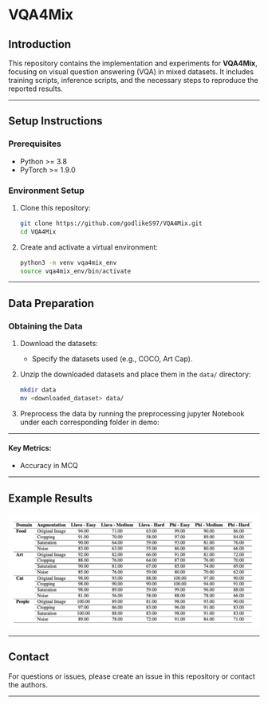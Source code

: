 # VQA4Mix

## Introduction

This repository contains the implementation and experiments for **VQA4Mix**, focusing on visual question answering (VQA) in mixed datasets. It includes training scripts, inference scripts, and the necessary steps to reproduce the reported results.

---

## Setup Instructions

### Prerequisites

- Python >= 3.8
- PyTorch >= 1.9.0

### Environment Setup

1. Clone this repository:
   ```bash
   git clone https://github.com/godlikeS97/VQA4Mix.git
   cd VQA4Mix
   ```

2. Create and activate a virtual environment:
   ```bash
   python3 -m venv vqa4mix_env
   source vqa4mix_env/bin/activate
   ```

---

## Data Preparation

### Obtaining the Data

1. Download the datasets:
   - Specify the datasets used (e.g., COCO, Art Cap).

2. Unzip the downloaded datasets and place them in the `data/` directory:
   ```bash
   mkdir data
   mv <downloaded_dataset> data/
   ```

3. Preprocess the data by running the preprocessing jupyter Notebook under each corresponding folder in demo:

---

#### Key Metrics:
- Accuracy in MCQ

---

## Example Results
![Evaluation Result](eval_result.png "Evaluation Result")

---


## Contact

For questions or issues, please create an issue in this repository or contact the authors.

---
